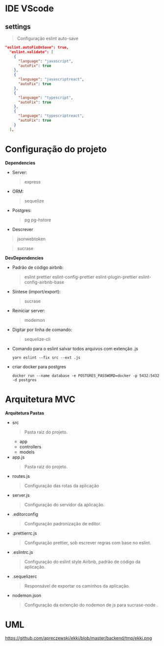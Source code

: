 # IDE VScode

## settings

> Configuração eslint auto-save

```json
"eslint.autoFixOnSave": true,
  "eslint.validate": [
    {
      "language": "javascript",
      "autoFix": true
    },
    {
      "language": "javascriptreact",
      "autoFix": true
    },
    {
      "language": "typescript",
      "autoFix": true
    },
    {
      "language": "typescriptreact",
      "autoFix": true
    }
  ],
```

# Configuração do projeto

**Dependencies**

- Server:

  > express

- ORM:

  > sequelize

- Postgres:

  > pg
  > pg-hstore

- Descrever

> jsonwebtoken

> sucrase

**DevDependencies**

- Padrão de código airbnb:

  > eslint
  > prettier
  > eslint-config-prettier
  > eslint-plugin-prettier
  > eslint-config-airbnb-base

- Síntese (import/export):

  > sucrase

- Reiniciar server:

  > modemon

- Digitar por linha de comando:

  > sequelize-cli

- Comando para o eslint salvar todos arquivos com extenção .js

  ```
  yarn eslint --fix src --ext .js
  ```

- criar docker para postgres
  ```
  docker run --name database -e POSTGRES_PASSWORD=docker -p 5432:5432 -d postgres
  ```

# Arquitetura MVC

**Arquitetura Pastas**

- src
  > Pasta raiz do projeto.
  - app
  - controllers
  - models
- app.js
  > Pasta raiz do projeto.
- routes.js
  > Configuração das rotas da aplicação
- server.js
  > Configuração do servidor da aplicação.
- .editorconfig
  > Configuração padronização de editor.
- .prettierrc.js
  > Configuração prettier, sob escrever regras com base no eslint.
- .eslintrc.js
  > Configuração do eslint style Airbnb, padrão de código da aplicação.
- .sequelizerc
  > Responsável de exportar os caminhos da aplicação.
- nodemon.json
  > Configuração da extenção do nodemon de js para sucrase-node .

# UML

https://github.com/apreczewski/ekki/blob/master/backend/tmp/ekki.png
